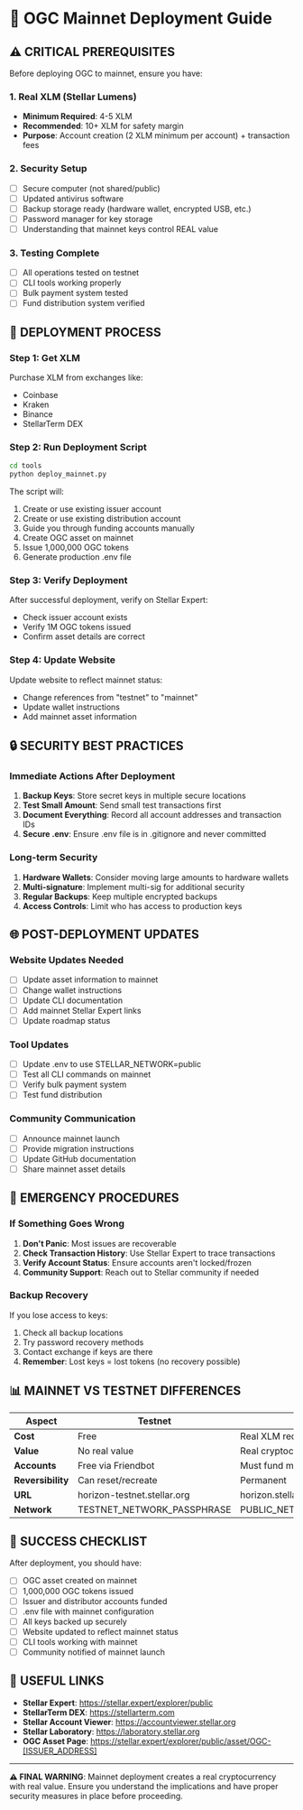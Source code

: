 # 🚀 OGC Mainnet Deployment Guide

## ⚠️ CRITICAL PREREQUISITES

Before deploying OGC to mainnet, ensure you have:

### 1. **Real XLM (Stellar Lumens)**
- **Minimum Required**: 4-5 XLM 
- **Recommended**: 10+ XLM for safety margin
- **Purpose**: Account creation (2 XLM minimum per account) + transaction fees

### 2. **Security Setup**
- [ ] Secure computer (not shared/public)
- [ ] Updated antivirus software
- [ ] Backup storage ready (hardware wallet, encrypted USB, etc.)
- [ ] Password manager for key storage
- [ ] Understanding that mainnet keys control REAL value

### 3. **Testing Complete**
- [ ] All operations tested on testnet
- [ ] CLI tools working properly
- [ ] Bulk payment system tested
- [ ] Fund distribution system verified

## 🔧 DEPLOYMENT PROCESS

### Step 1: Get XLM
Purchase XLM from exchanges like:
- Coinbase
- Kraken  
- Binance
- StellarTerm DEX

### Step 2: Run Deployment Script
```bash
cd tools
python deploy_mainnet.py
```

The script will:
1. Create or use existing issuer account
2. Create or use existing distribution account  
3. Guide you through funding accounts manually
4. Create OGC asset on mainnet
5. Issue 1,000,000 OGC tokens
6. Generate production .env file

### Step 3: Verify Deployment
After successful deployment, verify on Stellar Expert:
- Check issuer account exists
- Verify 1M OGC tokens issued
- Confirm asset details are correct

### Step 4: Update Website
Update website to reflect mainnet status:
- Change references from "testnet" to "mainnet"
- Update wallet instructions
- Add mainnet asset information

## 🔒 SECURITY BEST PRACTICES

### Immediate Actions After Deployment
1. **Backup Keys**: Store secret keys in multiple secure locations
2. **Test Small Amount**: Send small test transactions first
3. **Document Everything**: Record all account addresses and transaction IDs
4. **Secure .env**: Ensure .env file is in .gitignore and never committed

### Long-term Security
1. **Hardware Wallets**: Consider moving large amounts to hardware wallets
2. **Multi-signature**: Implement multi-sig for additional security
3. **Regular Backups**: Keep multiple encrypted backups
4. **Access Controls**: Limit who has access to production keys

## 🌐 POST-DEPLOYMENT UPDATES

### Website Updates Needed
- [ ] Update asset information to mainnet
- [ ] Change wallet instructions  
- [ ] Update CLI documentation
- [ ] Add mainnet Stellar Expert links
- [ ] Update roadmap status

### Tool Updates
- [ ] Update .env to use STELLAR_NETWORK=public
- [ ] Test all CLI commands on mainnet
- [ ] Verify bulk payment system
- [ ] Test fund distribution

### Community Communication
- [ ] Announce mainnet launch
- [ ] Provide migration instructions
- [ ] Update GitHub documentation
- [ ] Share mainnet asset details

## 🚨 EMERGENCY PROCEDURES

### If Something Goes Wrong
1. **Don't Panic**: Most issues are recoverable
2. **Check Transaction History**: Use Stellar Expert to trace transactions
3. **Verify Account Status**: Ensure accounts aren't locked/frozen
4. **Community Support**: Reach out to Stellar community if needed

### Backup Recovery
If you lose access to keys:
1. Check all backup locations
2. Try password recovery methods
3. Contact exchange if keys are there
4. **Remember**: Lost keys = lost tokens (no recovery possible)

## 📊 MAINNET VS TESTNET DIFFERENCES

| Aspect | Testnet | Mainnet |
|--------|---------|---------|
| **Cost** | Free | Real XLM required |
| **Value** | No real value | Real cryptocurrency |
| **Accounts** | Free via Friendbot | Must fund manually |
| **Reversibility** | Can reset/recreate | Permanent |
| **URL** | horizon-testnet.stellar.org | horizon.stellar.org |
| **Network** | TESTNET_NETWORK_PASSPHRASE | PUBLIC_NETWORK_PASSPHRASE |

## 🎯 SUCCESS CHECKLIST

After deployment, you should have:
- [ ] OGC asset created on mainnet
- [ ] 1,000,000 OGC tokens issued
- [ ] Issuer and distributor accounts funded
- [ ] .env file with mainnet configuration
- [ ] All keys backed up securely
- [ ] Website updated to reflect mainnet status
- [ ] CLI tools working with mainnet
- [ ] Community notified of mainnet launch

## 🔗 USEFUL LINKS

- **Stellar Expert**: https://stellar.expert/explorer/public
- **StellarTerm DEX**: https://stellarterm.com
- **Stellar Account Viewer**: https://accountviewer.stellar.org
- **Stellar Laboratory**: https://laboratory.stellar.org
- **OGC Asset Page**: https://stellar.expert/explorer/public/asset/OGC-[ISSUER_ADDRESS]

---

**⚠️ FINAL WARNING**: Mainnet deployment creates a real cryptocurrency with real value. Ensure you understand the implications and have proper security measures in place before proceeding.
